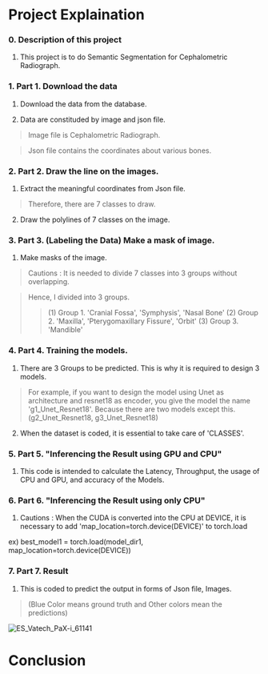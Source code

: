 # Project Explaination

### 0. Description of this project 

1) This project is to do Semantic Segmentation for Cephalometric Radiograph.

### 1. Part 1. Download the data 

1) Download the data from the database. 

2) Data are constituded by image and json file.

  > Image file is Cephalometric Radiograph.

  > Json file contains the coordinates about various bones.

### 2. Part 2. Draw the line on the images. 

1) Extract the meaningful coordinates from Json file. 

  > Therefore, there are 7 classes to draw.   

2) Draw the polylines of 7 classes on the image.

### 3. Part 3. (Labeling the Data) Make a mask of image.

1) Make masks of the image.

  > Cautions : It is needed to divide 7 classes into 3 groups without overlapping. 
  
  > Hence, I divided into 3 groups.
  >> (1) Group 1. 'Cranial Fossa', 'Symphysis',  'Nasal Bone'
    (2) Group 2. 'Maxilla', 'Pterygomaxillary Fissure', 'Orbit'
    (3) Group 3. 'Mandible'

### 4. Part 4. Training the models.

1) There are 3 Groups to be predicted. This is why it is required to design 3 models. 
  
  > For example, if you want to design the model using Unet as architecture and resnet18 as encoder, you give the model the name 'g1_Unet_Resnet18'. 
    Because there are two models except this. (g2_Unet_Resnet18, g3_Unet_Resnet18) 

2) When the dataset is coded, it is essential to take care of 'CLASSES'. 

### 5. Part 5. "Inferencing the Result using GPU and CPU"

1) This code is intended to calculate the Latency, Throughput, the usage of CPU and GPU, and accuracy of the Models. 

### 6. Part 6. "Inferencing the Result using only CPU"

1) Cautions : When the CUDA is converted into the CPU at DEVICE, it is necessary to add 'map_location=torch.device(DEVICE)' to torch.load 
  
  ex) best_model1 = torch.load(model_dir1, map_location=torch.device(DEVICE))

### 7. Part 7. Result

1) This is coded to predict the output in forms of Json file, Images. 
> (Blue Color means ground truth and Other colors mean the predictions)

![ES_Vatech_PaX-i_61141](https://user-images.githubusercontent.com/78337318/115352138-f7b5a900-a1f1-11eb-948b-a85d447a8b39.png)

# Conclusion



